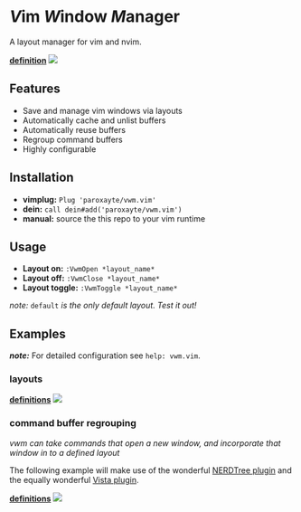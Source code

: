 # *V*im *W*indow *M*anager
A layout manager for vim and nvim.

**[definition](https://gist.githubusercontent.com/paroxayte/003aa6e0925ae601e4febb607710a3c5/raw/dc24d38da8814f9116fc5a0e6cbb6b4ec34ede03/default.vim)**
![](https://gist.githubusercontent.com/paroxayte/003aa6e0925ae601e4febb607710a3c5/raw/4abe97a75ab5a19b114d011226344b4a40fce716/default.gif)

## Features

* Save and manage vim windows via layouts
* Automatically cache and unlist buffers
* Automatically reuse buffers
* Regroup command buffers
* Highly configurable

## Installation

* **vimplug:** `Plug 'paroxayte/vwm.vim'`
* **dein:** `call dein#add('paroxayte/vwm.vim')`
* **manual:** source the this repo to your vim runtime

## Usage

* **Layout on:**      `:VwmOpen *layout_name*`
* **Layout off:**     `:VwmClose *layout_name*`
* **Layout toggle:**  `:VwmToggle *layout_name*`

*note:* `default` *is the only default layout. Test it out!*

## Examples

**_note:_** For detailed configuration see `help: vwm.vim`.
### layouts
**[definitions](https://gist.githubusercontent.com/paroxayte/003aa6e0925ae601e4febb607710a3c5/raw/719fca8fbdaccfddd76a02fe4d443f4a201979aa/layouts.vim)**
![](https://gist.githubusercontent.com/paroxayte/003aa6e0925ae601e4febb607710a3c5/raw/4abe97a75ab5a19b114d011226344b4a40fce716/layouts.gif)

### command buffer regrouping
*vwm can take commands that open a new window, and incorporate that window in to a defined layout*

The following example will make use of the wonderful [NERDTree plugin](https://github.com/scrooloose/nerdtree) and the equally wonderful [Vista plugin](https://github.com/liuchengxu/vista.vim).

**[definitions](https://gist.githubusercontent.com/paroxayte/003aa6e0925ae601e4febb607710a3c5/raw/719fca8fbdaccfddd76a02fe4d443f4a201979aa/dev_panel.vim)**
![](https://gist.githubusercontent.com/paroxayte/003aa6e0925ae601e4febb607710a3c5/raw/8342f85e792aef68f1946cc49761c968e88bcf6a/bufsteal.gif)
